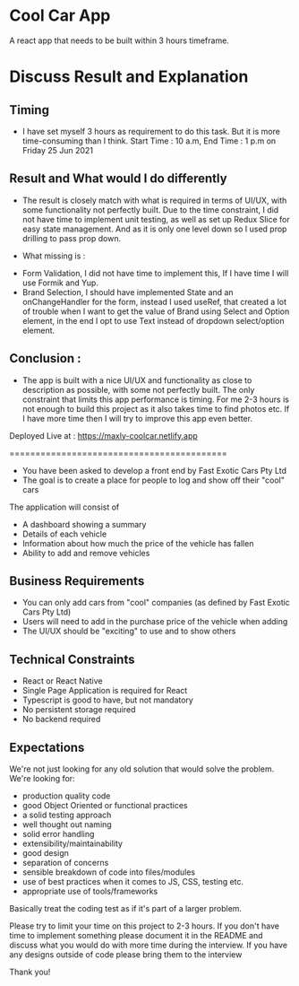 # Cool Car App 
A react app that needs to be built within 3 hours timeframe.

# Discuss Result and Explanation

## Timing
* I have set myself 3 hours as requirement to do this task. But it is more time-consuming than I think. Start Time : 10 a.m, End Time : 1 p.m on Friday 25 Jun 2021

## Result and What would I do differently
* The result is closely match with what is required in terms of UI/UX, with some functionality not perfectly built. Due to the time constraint, I did not have time to implement unit testing, as well as set up Redux Slice for easy state management. And as it is only one level down so I used prop drilling to pass prop down.

* What missing is : 
- Form Validation, I did not have time to implement this, If I have time I will use Formik and Yup.
- Brand Selection, I should have implemented State and an onChangeHandler for the form, instead I used useRef, that created a lot of trouble when I want to get the value of Brand using Select and Option element, in the end I opt to use Text instead of dropdown select/option element.

## Conclusion :
* The app is built with a nice UI/UX and functionality as close to description as possible, with some not perfectly built. The only constraint that limits this app performance is timing. For me 2-3 hours is not enough to build this project as it also takes time to find photos etc. If I have more time then I will try to improve this app even better.


Deployed Live at : https://maxly-coolcar.netlify.app


==========================================

* You have been asked to develop a front end by Fast Exotic Cars Pty Ltd
* The goal is to create a place for people to log and show off their "cool" cars

The application will consist of
* A dashboard showing a summary
* Details of each vehicle
* Information about how much the price of the vehicle has fallen
* Ability to add and remove vehicles

## Business Requirements
* You can only add cars from "cool" companies (as defined by Fast Exotic Cars Pty Ltd)
* Users will need to add in the purchase price of the vehicle when adding
* The UI/UX should be "exciting" to use and to show others

## Technical Constraints
* React or React Native
* Single Page Application is required for React
* Typescript is good to have, but not mandatory
* No persistent storage required
* No backend required

## Expectations

We're not just looking for any old solution that would solve the problem. We're looking for:

* production quality code
* good Object Oriented or functional practices
* a solid testing approach
* well thought out naming
* solid error handling
* extensibility/maintainability
* good design
* separation of concerns
* sensible breakdown of code into files/modules
* use of best practices when it comes to JS, CSS, testing etc.
* appropriate use of tools/frameworks

Basically treat the coding test as if it's part of a larger problem.

Please try to limit your time on this project to 2-3 hours.
If you don't have time to implement something please document it in the README and discuss what you would do with more time during the interview.
If you have any designs outside of code please bring them to the interview

Thank you!
